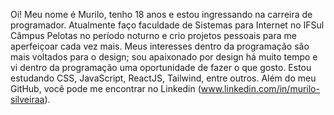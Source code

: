 Oi! Meu nome é Murilo, tenho 18 anos e estou ingressando na carreira de programador. Atualmente faço faculdade de Sistemas para Internet no IFSul Câmpus Pelotas no período noturno e crio projetos pessoais para me aperfeiçoar cada vez mais.
Meus interesses dentro da programação são mais voltados para o design; sou apaixonado por design há muito tempo e vi dentro da programação uma oportunidade de fazer o que gosto.
Estou estudando CSS, JavaScript, ReactJS, Tailwind, entre outros.
Além do meu GitHub, você pode me encontrar no Linkedin (www.linkedin.com/in/murilo-silveiraa).
